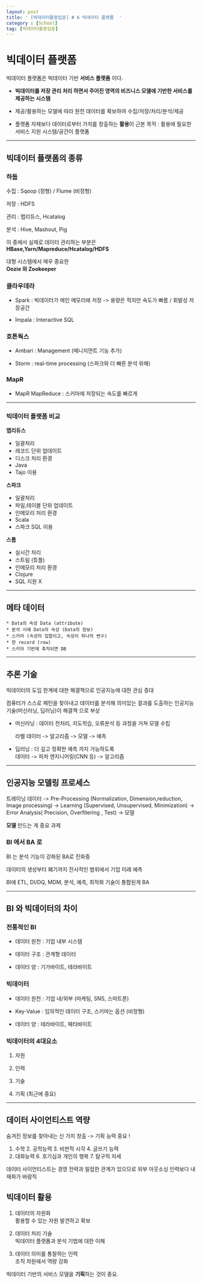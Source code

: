 ```yaml
---
layout: post
title: ' [빅데이터활용입문] # 6 빅데이터 플랫폼  '
category : [School]
tag: [빅데이터활용입문]
---
```


# 빅데이터 플랫폼 

빅데이터 플랫폼은 빅데이터 기반 **서비스 플랫폼** 이다.  


* **빅데이터를 저장 관리 처리 하면서 주어진 영역의 비즈니스 모델에 기반한 서비스를 제공하는 시스템**     

* 제공/활용하는 모델에 따라 원천 데이터를 확보하여 수집/저장/처리/분석/제공  

* 플랫폼 자체보다 데이터로부터 가치를 창출하는 **활용**이 근본 목적 : 활용에 필요한 서비스 지원 시스템/공간이 플랫폼 


- - - 


## 빅데이터 플랫폼의 종류 

### 하둡

수집 : Sqoop (정형) / Flume (비정형) 

저장 : HDFS    

관리 : 맵리듀스, Hcatalog   

분석 : Hive, Mashout, Pig   

이 중에서 실제로 데이터 관리하는 부분은         
**HBase,Yarn/Mapreduce/Hcatalog/HDFS**   

대형 시스템에서 매우 중요한   
**Oozie 와 Zookeeper**   


### 클라우데라 

* Spark : 빅데이터가 메인 메모리에 저장 -> 용량은 적지만 속도가 빠름 / 휘발성 저장공간  

* Impala : Interactive SQL


### 호튼웍스 

* Ambari : Management (매니지먼트 기능 추가)

* Storm : real-time processing (스파크와 더 빠른 분석 위해)

### MapR

* MapR MapReduce : 스키마에 저장되는 속도를 빠르게    

- - - 

### 빅데이터 플랫폼 비교 


**맵리듀스** 

* 일괄처리 
* 레코드 단위 업데이트
* 디스크 처리 환경
* Java 
* Tajo 이용 

**스파크** 

* 일괄처리 
* 파일,테이블 단위 업데이트
* 인메모리 처리 환경
* Scala 
* 스파크 SQL 이용

**스톰** 

* 실시간 처리
* 스트림 (튜플)
* 인메모리 처리 환경
* Clojure
* SQL 지원 X 

- - - 

## 메타 데이터 

	* Data의 속성 Data (attribute)  
	* 분석 시에 Data의 속성 (Data의 정보)  
	* 스키마 (속성의 집합이고, 속성이 하나의 변수)   
	* 한 record (row)   
	* 스키마 기반에 축적되면 DB   

- - - 

## 추론 기술   

빅데이터의 도입 한계에 대한 해결책으로 
인공지능에 대한 관심 증대    

컴퓨터가 스스로 패턴을 찾아내고 데이터를 분석해 의미있는
결과를 도출하는 인공지능 기술(머신러닝, 딥러닝)이 해결책
으로 부상    
 
* 머신러닝 : 데이터 전처리, 지도학습, 오류분석 등 과정을 거쳐 
모델 수립    
  
	라벨 데이터 -> 알고리즘 -> 모델 -> 예측 


* 딥러닝 : 더 깊고 정확한 예측 까지 가능하도록   
	데이터 -> 피처 엔지니어링(CNN 등) -> 알고리즘    

- - - 

## 인공지능 모델링 프로세스 

트레이닝 데이터 -> Pre-Processing (Normalization, Dimension,reduction, Image processing) -> Learning (Supervised, Unsupervised, Minimization) -> Error Analysis( Precision, Overfitering , Test) -> 모델     

**모델** 만드는 게 중요 과제    

### BI 에서 BA 로    

BI 는 분석 기능이 강화된 BA로 진화중    

데이터의 생성부터 폐기까지 전사적인 범위에서 기업 미래 예측    

BI에 ETL, DI/DQ, MDM, 분석, 예측, 최적화 기술이 통합된게 BA    

- - - 


## BI 와 빅데이터의 차이 

### 전통적인 BI 

* 데이터 원천 : 기업 내부 시스템

* 데이터 구조 : 관계형 데이터 

* 데이터 양 : 기가바이트, 테라바이트 


### 빅데이터 

* 데이터 원천 : 기업 내/외부 (마케팅, SNS, 스마트폰)

* Key-Value : 임의적인 데이터 구조, 스키마는 옵션 (비정형)

* 데이터 양 : 테라바이트, 페타바이트 

### 빅데이터의 4대요소 

1. 자원

2. 인력

3. 기술 

4. 기획 (최근에 중요) 

- - - 

## 데이터 사이언티스트 역량 

숨겨진 정보를 찾아내는 신 가치 창출 -> 기획 능력 중요 !     
    
1. 수학 2. 공학능력 3. 비판적 시각 4. 글쓰기 능력     
5. 대화능력 6. 호기심과 개인의 행복 7. 탐구적 자세 

데이터 사이언티스트는 경영 전략과 밀접한 관계가 있으므로 외부 아웃소싱 인력보다 내재화가 바람직    

## 빅데이터 활용 

1. 데이터의 자원화     
활용할 수 있는 자원 발견하고 확보    

2. 데이터 처리 기술    
  빅데이터 플랫폼과 분석 기법에 대한 이해    

3. 데이터 의미를 통찰하는 인력   
  조직 차원에서 역량 강화    

빅데이터 기반의 서비스 모델을 **기획**하는 것이 중요.    

